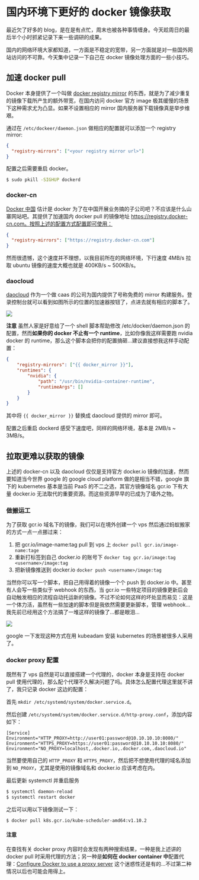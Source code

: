 # 国内环境下更好的 docker 镜像获取

最近欠了好多的 blog，是在是有点忙，周末也被各种事情缠身。今天趁周日的最后半个小时抓紧记录下来一些调研的成果。

国内的网络环境大家都知道，一方面是不稳定的宽带，另一方面就是对一些国外网站访问的不可靠。今天集中记录一下自己在 docker 镜像处理方面的一些小技巧。

## 加速 docker pull

Docker 本身提供了一个叫做 [docker registry mirror](https://docs.docker.com/registry/recipes/mirror/) 的东西，就是为了减少重复的镜像下载所产生的额外带宽，在国内访问 docker 官方 image 极其缓慢的场景下这种需求尤为凸显。如果不设置相应的 mirror 国内服务器下载镜像真是举步维艰。

通过在 `/etc/dockeer/daemon.json` 做相应的配置就可以添加一个 registry mirror:

```json
{
  "registry-mirrors": ["<your registry mirror url>"]
}
```

配置之后需要重启 docker。

```sh
$ sudo pkill -SIGHUP dockerd
```

### docker-cn

[Docker 中国](https://www.docker-cn.com/) 估计是 docker 为了在中国开展业务搞的子公司吧？不应该是什么山寨网站吧。其提供了加速国内 docker pull 的镜像地址 https://registry.docker-cn.com。按照上述的配置方式配置即可使用：

```json
{
  "registry-mirrors": ["https://registry.docker-cn.com"]
}
```

然而很遗憾，这个速度并不理想，以我目前所在的网络环境，下行速度 4MB/s 拉取 ubuntu 镜像的速度大概也就是 400KB/s ~ 500KB/s。

### daocloud

[daocloud](https://daocloud.io) 作为一个做 caas 的公司为国内提供了号称免费的 mirror 构建服务。登录控制台就可以看到如图所示的位置的加速器按钮了，点进去就有相应的脚本了。

![](http://o8p12ybem.bkt.clouddn.com/2018-06-10-15286448939789.jpg)

**注意** 虽然人家是好意给了一个 shell 脚本帮助修改 /etc/docker/daemon.json 的配置，然而**如果你的 docker 不止有一个 runtime**，比如你像我这样需要跑 nvidia docker 的 runtime，那么这个脚本会把你的配置搞砸...建议直接想我这样手动配置：

```json
{
    "registry-mirrors": ["{{ docker_mirror }}"],
    "runtimes": {
        "nvidia": {
            "path": "/usr/bin/nvidia-container-runtime",
            "runtimeArgs": []
        }
    }
}
```

其中将 `{{ docker_mirror }}` 替换成 daocloud 提供的 mirror 即可。

配置之后重启 dockerd 感受下速度吧，同样的网络环境，基本是 2MB/s ~ 3MB/s。

## 拉取更难以获取的镜像

上述的 docker-cn 以及 daocloud 仅仅是支持官方 docker.io 镜像的加速，然而要知道当今世界 google 的 google cloud platform 做的是相当不错，google 旗下的 kubernetes 基本是当前 PaaS 的不二之选，其官方镜像域名 gcr.io 下有大量 docker.io 无法取代的重要资源。而这些资源早早的已成为了墙外之物。

### 做搬运工

为了获取 gcr.io 域名下的镜像，我们可以在境外创建一个 vps 然后通过蚂蚁搬家的方式一点一点挪过来：

1. 把 gcr.io/image-name:tag pull 到 vps 上 `docker pull gcr.io/image-name:tage`
2. 重新打标签到自己 docker.io 的账号下 `docker tag gcr.io/image:tag <username>/image:tag`
3. 把新镜像推送到 docker.io `docker push <username>/image:tag`

当然你可以写一个脚本，把自己用得着的镜像一个个 push 到 docker.io 中。甚至有人会写一些类似于 webhook 的东西，当 gcr.io 一些特定项目的镜像更新后会自动触发相应的流程自动托运新的镜像。不过不论如何这样的坏处显而易见：这是一个体力活，虽然有一些加速的脚本但是我依然需要更新脚本，管理 webhook...我先前已经用这个方法搞了一堆这样的镜像了...都是眼泪...

![](http://o8p12ybem.bkt.clouddn.com/2018-06-10-15286462771058.jpg)

google 一下发现这种方式在用 kubeadam 安装 kubernetes 的场景被很多人采用了。

### docker proxy 配置

既然有了 vps 自然是可以直接搭建一个代理的，docker 本身是支持在 docker pull 使用代理的，那么配个代理不久解决问题了吗。具体怎么配置代理这里就不讲了，我只记录 docker 这边的配置：

首先 `mkdir /etc/systemd/system/docker.service.d`。

然后创建 `/etc/systemd/system/docker.service.d/http-proxy.conf`，添加内容如下：

```
[Service]
Environment="HTTP_PROXY=http://user01:password@10.10.10.10:8080/"
Environment="HTTPS_PROXY=https://user01:password@10.10.10.10:8080/"
Environment="NO_PROXY=localhost,.docker.io,.docker.com,.daocloud.io"
```

当然要使用自己的 `HTTP_PROXY` 和 `HTTPS_PROXY`，然后把不想使用代理的域名添加到 `NO_PROXY`，尤其是使用的镜像域名和 docker.io 应该考虑在内。

最后更新 systemctl 并重启服务

```sh
$ systemctl daemon-reload
$ systemctl restart docker
```

之后可以用以下镜像测试一下：

```sh
$ docker pull k8s.gcr.io/kube-scheduler-amd64:v1.10.2
```

#### 注意

在查找有关 docker proxy 内容时会发现有两种搜索结果，一种是我上述讲的 docker pull 时采用代理的方法；另一种是**如何在 docker container 中**配置代理：[Configure Docker to use a proxy server](https://docs.docker.com/network/proxy/) 这个迷惑性还是有的...不过第二种情况以后也可能会用得上。


